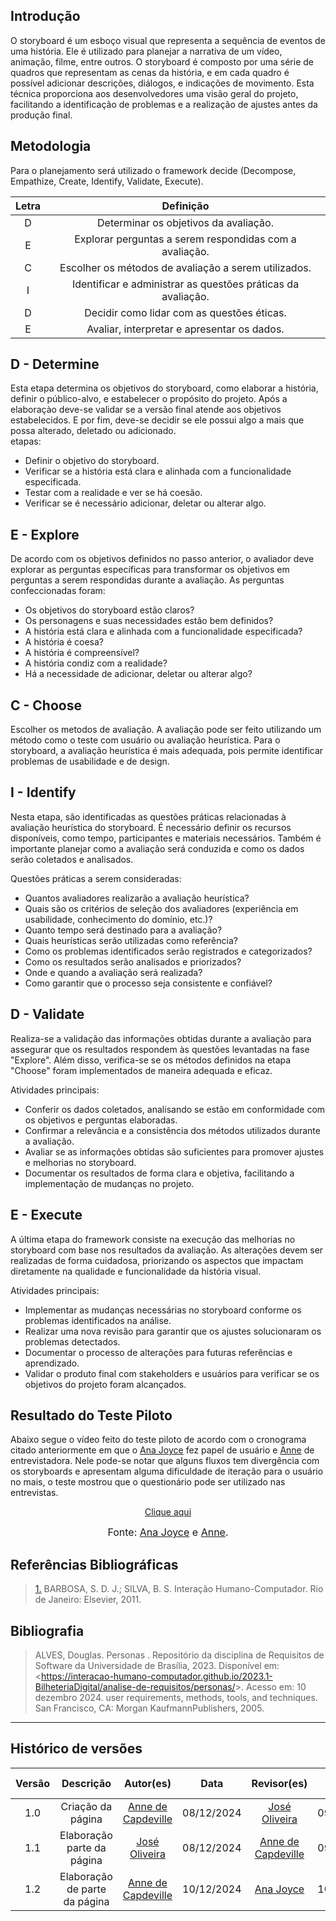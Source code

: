 ## Introdução
O storyboard é um esboço visual que representa a sequência de eventos de uma história. Ele é utilizado para planejar a narrativa de um vídeo, animação, filme, entre outros. O storyboard é composto por uma série de quadros que representam as cenas da história, e em cada quadro é possível adicionar descrições, diálogos, e indicações de movimento. Esta técnica proporciona aos desenvolvedores uma visão geral do projeto, facilitando a identificação de problemas e a realização de ajustes antes da produção final.

## Metodologia
Para o planejamento será utilizado o framework decide (Decompose, Empathize, Create, Identify, Validate, Execute).

| Letra |                          Definição                           |
| :---: | :----------------------------------------------------------: |
|   D   |            Determinar os objetivos da avaliação.             |
|   E   |   Explorar perguntas a serem respondidas com a avaliação.    |
|   C   |     Escolher os métodos de avaliação a serem utilizados.     |
|   I   | Identificar e administrar as questões práticas da avaliação. |
|   D   |          Decidir como lidar com as questões éticas.          |
|   E   |          Avaliar, interpretar e apresentar os dados.         |


## D - Determine
Esta etapa determina os objetivos do storyboard, como elaborar a história, definir o público-alvo, e estabelecer o propósito do projeto. Após a elaboraçào deve-se validar se a versão final atende aos objetivos estabelecidos. E por fim, deve-se decidir se ele possui algo a mais que possa alterado, deletado ou adicionado.
<br>
etapas:<br>
- Definir o objetivo do storyboard.<br>
- Verificar se a história está clara e alinhada com a funcionalidade especificada.<br>
- Testar com a realidade e ver se há coesão.<br>
- Verificar se é necessário adicionar, deletar ou alterar algo.<br>

## E - Explore
De acordo com os objetivos definidos no passo anterior, o avaliador deve explorar as perguntas específicas para transformar os objetivos em perguntas a serem respondidas durante a avaliação. As perguntas confeccionadas foram:<br>
- Os objetivos do storyboard estão claros?<br>
- Os personagens e suas necessidades estão bem definidos?<br>
- A história está clara e alinhada com a funcionalidade especificada?<br>
- A história é coesa?<br>
- A história é compreensível?<br>
- A história condiz com a realidade?<br>
- Há a necessidade de adicionar, deletar ou alterar algo?<br>

## C - Choose
Escolher os metodos de avaliação. A avaliação pode ser feito utilizando um método como o teste com usuário ou avaliação heurística. Para o storyboard, a avaliação heurística é mais adequada, pois permite identificar problemas de usabilidade e de design.

## I - Identify
Nesta etapa, são identificadas as questões práticas relacionadas à avaliação heurística do storyboard. É necessário definir os recursos disponíveis, como tempo, participantes e materiais necessários. Também é importante planejar como a avaliação será conduzida e como os dados serão coletados e analisados.

Questões práticas a serem consideradas:

- Quantos avaliadores realizarão a avaliação heurística?
- Quais são os critérios de seleção dos avaliadores (experiência em usabilidade, conhecimento do domínio, etc.)?
- Quanto tempo será destinado para a avaliação?
- Quais heurísticas serão utilizadas como referência?
- Como os problemas identificados serão registrados e categorizados?
- Como os resultados serão analisados e priorizados?
- Onde e quando a avaliação será realizada?
- Como garantir que o processo seja consistente e confiável?

## D - Validate
Realiza-se a validação das informações obtidas durante a avaliação para assegurar que os resultados respondem às questões levantadas na fase "Explore". Além disso, verifica-se se os métodos definidos na etapa "Choose" foram implementados de maneira adequada e eficaz.

Atividades principais:

- Conferir os dados coletados, analisando se estão em conformidade com os objetivos e perguntas elaboradas.
- Confirmar a relevância e a consistência dos métodos utilizados durante a avaliação.
- Avaliar se as informações obtidas são suficientes para promover ajustes e melhorias no storyboard.
- Documentar os resultados de forma clara e objetiva, facilitando a implementação de mudanças no projeto.

## E - Execute
A última etapa do framework consiste na execução das melhorias no storyboard com base nos resultados da avaliação. As alterações devem ser realizadas de forma cuidadosa, priorizando os aspectos que impactam diretamente na qualidade e funcionalidade da história visual.

Atividades principais:

- Implementar as mudanças necessárias no storyboard conforme os problemas identificados na análise.
- Realizar uma nova revisão para garantir que os ajustes solucionaram os problemas detectados.
- Documentar o processo de alterações para futuras referências e aprendizado.
- Validar o produto final com stakeholders e usuários para verificar se os objetivos do projeto foram alcançados.

## Resultado do Teste Piloto

Abaixo segue o vídeo feito do teste piloto de acordo com o cronograma citado anteriormente em que o [Ana Joyce](https://github.com/anajoyceamorim) fez papel de usuário e [Anne](https://github.com/nanecapde) de entrevistadora. Nele pode-se notar que alguns fluxos tem divergência com os storyboards e apresentam alguma dificuldade de iteração para o usuário no mais, o teste mostrou que o questionário pode ser utilizado nas entrevistas.

<p style="text-align: center"><a href="https://www.youtube.com/watch?v=Qf14KN3XftI" target="blanket">Clique aqui</a></p>

<font size="3"><p style="text-align: center">Fonte: [Ana Joyce](https://github.com/anajoyceamorim) e [Anne](https://github.com/nanecapde).</p></font>



## Referências Bibliográficas

> <a id="REF1" href="#anchor_1">1.</a> BARBOSA, S. D. J.; SILVA, B. S. Interação Humano-Computador. Rio de Janeiro: Elsevier, 2011.  


## Bibliografia

> ALVES, Douglas. Personas . Repositório da disciplina de Requisitos de Software da Universidade de Brasília, 2023. Disponível em: <<https://interacao-humano-computador.github.io/2023.1-BilheteriaDigital/analise-de-requisitos/personas/>>. Acesso em: 10 dezembro 2024.
 user requirements, methods, tools, and techniques. San Francisco, CA: Morgan KaufmannPublishers, 2005.

---

## Histórico de versões


| Versão |     Descrição      |                     Autor(es)                     |    Data    |                     Revisor(es)                     | Data de revisão |
| :----: | :----------------: | :-----------------------------------------------: | :--------: | :-------------------------------------------------: | :-------------: |
|  1.0   | Criação da página | [Anne de Capdeville](https://github.com/nanecapde) | 08/12/2024 | [José Oliveira](https://github.com/Jose1277) |  09/12/2024   |
|  1.1   | Elaboração parte da página | [José Oliveira](https://github.com/Jose1277) | 08/12/2024 | [Anne de Capdeville](https://github.com/nanecapde) |  09/12/2024   |
|  1.2   | Elaboração de parte da página | [Anne de Capdeville](https://github.com/nanecapde) | 10/12/2024 | [Ana Joyce](https://github.com/anajoyceamorim)  |  10/12/2024   |